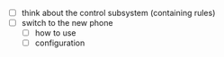 - [ ] think about the control subsystem (containing rules)
- [ ] switch to the new phone
	- [ ] how to use
	- [ ] configuration 
<!--stackedit_data:
eyJoaXN0b3J5IjpbLTE3NDA4MzkwMF19
-->